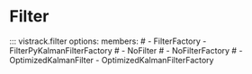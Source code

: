 # Filter

::: vistrack.filter
    options:
        members: 
            # - FilterFactory
            - FilterPyKalmanFilterFactory
            # - NoFilter
            # - NoFilterFactory
            # - OptimizedKalmanFilter
            - OptimizedKalmanFilterFactory